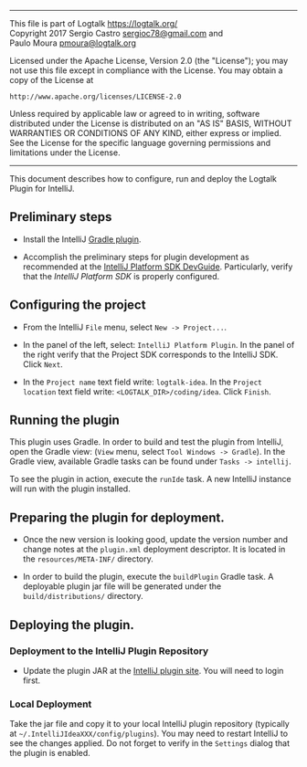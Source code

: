 ________________________________________________________________________

This file is part of Logtalk <https://logtalk.org/>  
Copyright 2017 Sergio Castro <sergioc78@gmail.com> and  
Paulo Moura <pmoura@logtalk.org>

Licensed under the Apache License, Version 2.0 (the "License");
you may not use this file except in compliance with the License.
You may obtain a copy of the License at

    http://www.apache.org/licenses/LICENSE-2.0

Unless required by applicable law or agreed to in writing, software
distributed under the License is distributed on an "AS IS" BASIS,
WITHOUT WARRANTIES OR CONDITIONS OF ANY KIND, either express or implied.
See the License for the specific language governing permissions and
limitations under the License.
________________________________________________________________________


This document describes how to configure, run and deploy the Logtalk Plugin
for IntelliJ.

## Preliminary steps

- Install the IntelliJ [Gradle plugin](https://www.jetbrains.com/help/idea/gradle.html).

- Accomplish the preliminary steps for plugin development as recommended at
the [IntelliJ Platform SDK DevGuide](http://www.jetbrains.org/intellij/sdk/docs/basics/getting_started/setting_up_environment.html).
Particularly, verify that the _IntelliJ Platform SDK_ is properly configured.


## Configuring the project

- From the IntelliJ `File` menu, select `New -> Project...`.

- In the panel of the left, select: `IntelliJ Platform Plugin`. In the panel
of the right verify that the Project SDK corresponds to the IntelliJ SDK.
Click `Next`.

- In the `Project name` text field write: `logtalk-idea`.  In the `Project
location` text field write: `<LOGTALK_DIR>/coding/idea`. Click `Finish`.



## Running the plugin

This plugin uses Gradle. In order to build and test the plugin from IntelliJ, open the Gradle view:
(`View` menu, select `Tool Windows -> Gradle`). 
In the Gradle view, available Gradle tasks can be found under `Tasks -> intellij`.

To see the plugin in action, execute the `runIde` task. 
A new IntelliJ instance will run with the plugin installed.



## Preparing the plugin for deployment.

- Once the new version is looking good, update the version number and change
notes at the `plugin.xml` deployment descriptor. It is located in the
`resources/META-INF/` directory.

- In order to build the plugin, execute the `buildPlugin` Gradle task. 
A deployable plugin jar file will be generated under the `build/distributions/` directory.


## Deploying the plugin.

### Deployment to the IntelliJ Plugin Repository

- Update the plugin JAR at the [IntelliJ plugin site](https://plugins.jetbrains.com/plugin/9425-logtalk).
You will need to login first.


### Local Deployment

Take the jar file and copy it to your local IntelliJ plugin repository
(typically at `~/.IntelliJIdeaXXX/config/plugins`). You may need to restart
IntelliJ to see the changes applied. Do not forget to verify in the `Settings`
dialog that the plugin is enabled.

